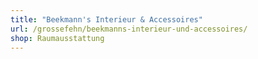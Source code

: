 ```yaml
---
title: "Beekmann's Interieur & Accessoires"
url: /grossefehn/beekmanns-interieur-und-accessoires/
shop: Raumausstattung
---
```

